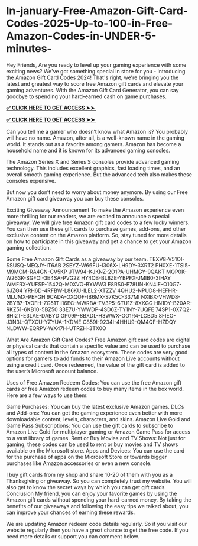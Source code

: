 # In-january-Free-Amazon-Gift-Card-Codes-2025-Up-to-100-in-Free-Amazon-Codes-in-UNDER-5-minutes-

Hey Friends, Are you ready to level up your gaming experience with some exciting news? We've got something special in store for you - introducing the Amazon Gift Card Codes 2024! That's right, we're bringing you the latest and greatest way to score free Amazon gift cards and elevate your gaming adventures. With the Amazon Gift Card Generator, you can say goodbye to spending your hard-earned cash on game purchases.

**[✅ CLICK HERE TO GET ACCESS ➤➤ ​​](https://xnproo.com/giftcards/)**

**[✅ CLICK HERE TO GET ACCESS ➤➤ ​​](https://xnproo.com/giftcards/)**


Can you tell me a gamer who doesn’t know what Amazon is? You probably will have no name. Amazon, after all, is a well-known name in the gaming world. It stands out as a favorite among gamers. Amazon has become a household name and it is known for its advanced gaming consoles.

The Amazon Series X and Series S consoles provide advanced gaming technology. This includes excellent graphics, fast loading times, and an overall smooth gaming experience. But the advanced tech also makes these consoles expensive.

But now you don’t need to worry about money anymore. By using our Free Amazon gift card giveaway you can buy these consoles.

Exciting Giveaway Announcement
To make the Amazon experience even more thrilling for our readers, we are excited to announce a special giveaway. We will give free Amazon gift card codes to a few lucky winners. You can then use these gift cards to purchase games, add-ons, and other exclusive content on the Amazon platform. So, stay tuned for more details on how to participate in this giveaway and get a chance to get your Amazon gaming collection.

Some Free Amazon Gift Cards as a giveaway by our team.
TEXV8-V51OI-SSUSQ-MEQJY-IT6AB
2SEYZ-W66FU-I306X-LH9DY-3XRT2
PH0XE-1TSI5-M9MCM-RA4GN-CV5KP
JTW94-KJKNZ-2O1PA-UHMGY-9QAKT
MQP0K-W263K-SGFOI-3E4SA-PVG2Z
HY4CB-BL8ZE-YBPFX-JMIB0-3IHAY
WMFRX-YUFSP-1542Q-M0XVO-BYWW3
E8RS0-E78UN-KN4IE-O10G7-6JZG4
YRH6D-4RFBW-L86KU-ILEL2-XTZZV
4QHU2-NPUD8-HEFHR-MLUMX-PEFGH
9CADA-OXQOF-IB6MX-S7K5C-337MI
NXIBX-VHWD8-2BYB7-1XOFH-ZG51T
I16EC-MWRBA-TV3P5-6TU1Z-8XKGG
HN1DY-B20AR-RKZ51-6KB10-5BZ50
33E7U-YWWDP-4SD6Z-TY1NY-7UQFE
74SP1-0X7Q2-8HI2T-E3LAE-DABYD
GP09P-8BXDL-H3WWX-OO1R4-LCBD5
8FIEO-J3N3L-QTXCU-YZYUA-1KDME
C859I-9234I-4HHU9-QM4QF-HZDQY
NLDWW-EQRPV-WX47H-UTRZH-3TX0O

What Are Amazon Gift Card Codes?
Free Amazon gift card codes are digital or physical cards that contain a specific value and can be used to purchase all types of content in the Amazon ecosystem. These codes are very good options for gamers to add funds to their Amazon Live accounts without using a credit card. Once redeemed, the value of the gift card is added to the user’s Microsoft account balance.

Uses of Free Amazon Redeem Codes:
You can use the free Amazon gift cards or free Amazon redeem codes to buy many items in the box world. Here are a few ways to use them:

Game Purchases: You can buy the latest exclusive Amazon games.
DLCs and Add-ons: You can get the gaming experience even better with more downloadable content, levels, characters, and skins.
Amazon Live Gold and Game Pass Subscriptions: You can use the gift cards to subscribe to Amazon Live Gold for multiplayer gaming or Amazon Game Pass for access to a vast library of games.
Rent or Buy Movies and TV Shows: Not just for gaming, these codes can be used to rent or buy movies and TV shows available on the Microsoft store.
Apps and Devices: You can use the card for the purchase of apps on the Microsoft Store or towards bigger purchases like Amazon accessories or even a new console.

I buy gift cards from my shop and share 10-20 of them with you as a Thanksgiving or giveaway. So you can completely trust my website. You will also get to know the secret ways by which you can get gift cards.
Conclusion
My friend, you can enjoy your favorite games by using the Amazon gift cards without spending your hard-earned money. By taking the benefits of our giveaways and following the easy tips we talked about, you can improve your chances of earning these rewards.

We are updating Amazon redeem code details regularly. So if you visit our website regularly then you have a great chance to get the free code. If you need more details or support you can comment below.
